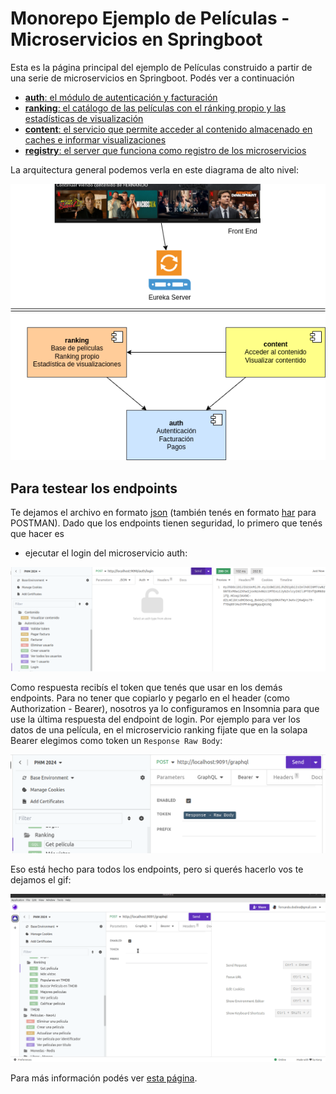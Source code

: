 
# Monorepo Ejemplo de Películas - Microservicios en Springboot

Esta es la página principal del ejemplo de Películas construido a partir de una serie de microservicios en Springboot. Podés ver a continuación

- [**auth**: el módulo de autenticación y facturación](./peliculas-microservice-auth/README.md)
- [**ranking**: el catálogo de las películas con el ránking propio y las estadísticas de visualización](./peliculas-microservice-ranking/README.md)
- [**content**: el servicio que permite acceder al contenido almacenado en caches e informar visualizaciones](./peliculas-microservice-content/README.md)
- [**registry**: el server que funciona como registro de los microservicios](./peliculas-microservice-registry/README.md)

La arquitectura general podemos verla en este diagrama de alto nivel:

![diagrama microservicios](images/Microservicios%20Peliculas.drawio.png)

## Para testear los endpoints

Te dejamos el archivo en formato [json](./peliculas-microservice-endpoints.json) (también tenés en formato [har](./peliculas-microservice-endpoints.har) para POSTMAN). Dado que los endpoints tienen seguridad, lo primero que tenés que hacer es

- ejecutar el login del microservicio auth:

![Login](./images/microservicios-login.png)

Como respuesta recibís el token que tenés que usar en los demás endpoints. Para no tener que copiarlo y pegarlo en el header (como Authorization - Bearer), nosotros ya lo configuramos en Insomnia para que use la última respuesta del endpoint de login. Por ejemplo para ver los datos de una película, en el microservicio ranking fijate que en la solapa Bearer elegimos como token un `Response Raw Body`:

![Configuración Bearer Token](./images/microservicios-configuracion-bearer.png)

Eso está hecho para todos los endpoints, pero si querés hacerlo vos te dejamos el gif:

![Tutorial para tomar el token](./images/microservicios-configurar-bearer-token-de-un-endpoint.gif)

Para más información podés ver [esta página](https://docs.insomnia.rest/insomnia/chaining-requests).
